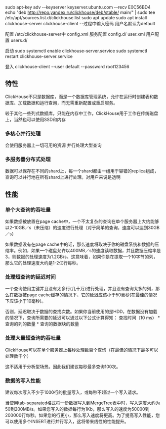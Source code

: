 sudo apt-key adv --keyserver keyserver.ubuntu.com --recv E0C56BD4
echo "deb http://repo.yandex.ru/clickhouse/deb/stable/ main/" | sudo tee /etc/apt/sources.list.d/clickhouse.list
sudo apt update
sudo apt install clickhouse-server clickhouse-client     --过程中输入密码  用户名默认为default


配置
/etc/clickhouse-server中
config.xml     服务配置
config.d/
user.xml       用户配置
users.d/


启动
sudo systemctl enable clickhouse-server.service
sudo systemctl restart clickhouse-server.service


登入
clickhouse-client --user default --password root123456


## 特性

ClickHouse不只是数据库，而是一个数据库管理系统，允许在运行时创建表和数据库、加载数据和运行查询，而无需重新配置或重启服务。

较于其他一些列式数据库，只能在内存中工作，ClickHouse用于工作在传统磁盘上，当然也可以使用SSD和内存

### 多核心并行处理
会使用服务器上一切可用的资源  并行处理大型查询

### 多服务器分布式处理
数据可以保存在不同的shard上，每一个shard都由一组用于容错的replica组成，查询可以并行地在所有shard上进行处理。对用户来说是透明

## 性能

### 单个大查询的吞吐量
如果数据被放置在page cache中，一个不太复杂的查询在单个服务器上大约能够以2-10GB／s（未压缩）的速度进行处理（对于简单的查询，速度可以达到30GB／s）

如果数据没有在page cache中的话，那么速度将取决于你的磁盘系统和数据的压缩率。例如，如果一个磁盘允许以400MB／s的速度读取数据，并且数据压缩率是3，则数据的处理速度为1.2GB/s。这意味着，如果你是在提取一个10字节的列，那么它的处理速度大约是1-2亿行每秒。

### 处理短查询的延迟时间
一个查询使用主键并且没有太多行(几十万)进行处理，并且没有查询太多的列，那么在数据被page cache缓存的情况下，它的延迟应该小于50毫秒(在最佳的情况下应该小于10毫秒)。

否则，延迟取决于数据的查找次数。如果你当前使用的是HDD，在数据没有加载的情况下，查询所需要的延迟可以通过以下公式计算得知： 查找时间（10 ms） * 查询的列的数量 * 查询的数据块的数量

### 处理大量短查询的吞吐量

ClickHouse可以在单个服务器上每秒处理数百个查询（在最佳的情况下最多可以处理数千个）

这不适用于分析型场景。因此我们建议每秒最多查询100次。

### 数据的写入性能

建议每次写入不少于1000行的批量写入，或每秒不超过一个写入请求。

当使用tab-separated格式将一份数据写入到MergeTree表中时，写入速度大约为50到200MB/s。如果您写入的数据每行为1Kb，那么写入的速度为50000到200000行每秒。如果您的行更小，那么写入速度将更高。为了提高写入性能，您可以使用多个INSERT进行并行写入，这将带来线性的性能提升。














